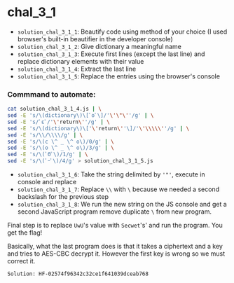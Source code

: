 # chal_3_1

- `solution_chal_3_1_1`: Beautify code using method of your choice (I used browser's built-in beautifier in the developer console)
- `solution_chal_3_1_2`: Give dictionary a meaningful name
- `solution_chal_3_1_3`: Execute first lines (except the last line) and replace dictionary elements with their value
- `solution_chal_3_1_4`: Extract the last line
- `solution_chal_3_1_5`: Replace the entries using the browser's console

### Commmand to automate: 

``` bash
cat solution_chal_3_1_4.js | \
sed -E 's/\(dictionary\)\[ﾟoﾟ\]/'\'\"\''/g' | \
sed -E 's/ﾟεﾟ/'\'return\''/g' | \
sed -E 's/\(dictionary\)\['\'return\''\]/'\'\\\\\''/g' | \
sed -E 's/\\/\\\\/g' | \
sed -E 's/\(c \^ _ \^ o\)/0/g' | \
sed -E 's/\(o \^ _ \^ o\)/3/g' | \
sed -E 's/\(ﾟΘﾟ\)/1/g' | \
sed -E 's/\(ﾟｰﾟ\)/4/g' > solution_chal_3_1_5.js
```

- `solution_chal_3_1_6`: Take the string delimited by `'"'`, execute in console and replace
- `solution_chal_3_1_7`: Replace `\\` with `\` because we needed a second backslash for the previous step
- `solution_chal_3_1_8`: We run the new string on the JS console and get a second JavaScript program remove duplicate `\` from new program.

Final step is to replace `UwU`'s value with `Secwet`'s' and run the program. You get the flag! 

Basically, what the last program does is that it takes a ciphertext and a key and tries to AES-CBC decrypt it. However the first key is wrong so we must correct it.

`Solution: HF-02574f96342c32ce1f641039dceab768`

